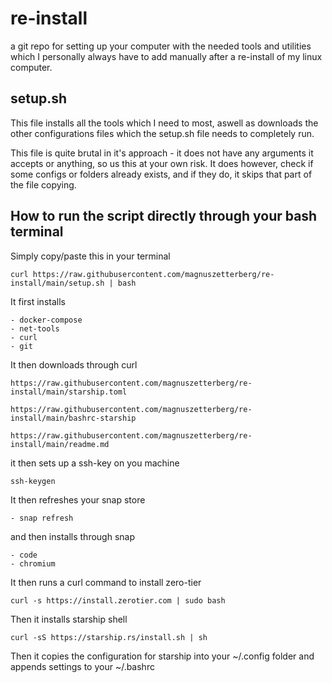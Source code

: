 # re-install

a git repo for setting up your computer with the needed tools and utilities which I personally always have to add manually after a re-install of my linux computer.


## setup.sh

This file installs all the tools which I need to most, aswell as downloads the other configurations files which the setup.sh file needs to completely run.

This file is quite brutal in it's approach - it does not have any arguments it accepts or anything, so us this at your own risk. It does however, check if some configs or folders already exists, and if they do, it skips that part of the file copying.

## How to run the script directly through your bash terminal

Simply copy/paste this in your terminal 

    curl https://raw.githubusercontent.com/magnuszetterberg/re-install/main/setup.sh | bash


It first installs

    - docker-compose
    - net-tools
    - curl
    - git

It then downloads through curl

    https://raw.githubusercontent.com/magnuszetterberg/re-install/main/starship.toml
    
    https://raw.githubusercontent.com/magnuszetterberg/re-install/main/bashrc-starship
    
    https://raw.githubusercontent.com/magnuszetterberg/re-install/main/readme.md



it then sets up a ssh-key on you machine

    ssh-keygen

It then refreshes your snap store

    - snap refresh

and then installs through snap

    - code
    - chromium


It then runs a curl command to install zero-tier

    curl -s https://install.zerotier.com | sudo bash

Then it installs starship shell

    curl -sS https://starship.rs/install.sh | sh

Then it copies the configuration for starship into your ~/.config folder and appends settings to your ~/.bashrc
